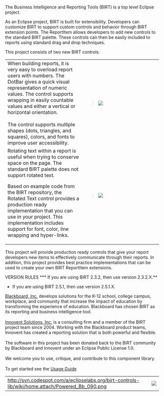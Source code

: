 The Business Intelligence and Reporting Tools (BIRT) is a top level Eclipse project.

As an Eclipse project, BIRT is built for extensibility.  Developers can customize BIRT to support custom controls and behavior through BIRT extension points.  The ReportItem allows developers to add new controls to the standard BIRT palette.  These controls can then be easily included to reports using standard drag and drop techniques.

This project consists of two new BIRT controls.

<table>
<tr>
<td width='50%'>
When building reports, it is very easy to overload report users with numbers.  The DotBar gives a quick visual representation of numeric values.  The control supports wrapping in easily countable values and either a vertical or horizontal orientation.<br>
<br>
The control supports multiple shapes (dots, triangles, and squares), colors, and fonts to improve user accessibility.<br>
</td>
<td width='50%'>
<blockquote><img src='http://svn.codespot.com/a/eclipselabs.org/birt-controls-lib/wiki/home.attach/dotbar.png' />
</td>
</tr>
<tr>
<td width='50%'>
Rotating text within a report is useful when trying to conserve space on the page.  The standard BIRT palette does not support rotated text.</blockquote>

Based on example code from the BIRT repository, the Rotated Text control provides a production ready implementation that you can use in your project.  This implementation includes support for font, color, line wrapping and hyper-links.<br>
</td>
<td width='50%'>
<blockquote><img src='http://svn.codespot.com/a/eclipselabs.org/birt-controls-lib/wiki/home.attach/rotated_text.png' />
</td>
</tr>
</table></blockquote>

This project will provide production ready controls that give your report developers new items to effectively communicate through their reports.  In addition, this project provides best practice implementations that can be used to create your own BIRT ReportItem  extensions.

VERSION RULES
*** If you are using BIRT 2.3.2, then use version 2.3.2.X.**<p>
<ul><li>If you are using BIRT 2.5.1, then use version 2.5.1.X. <b></li></ul></b>

<a href='http://www.blackboard.com'>Blackboard, Inc.</a> develops solutions for the K-12 school, college campus, workplace, and community that increase the impact of education by transforming the experience of education.  Blackboard has chosen BIRT as its reporting and business intelligence tool.<br>
<br>
<a href='http://www.innoventsolutions.com/birt-consulting.html'>Innovent Solutions, Inc.</a> is a consulting firm and a member of the BIRT project team since 2004.  Working with the Blackboard product teams, Innovent has created a reporting solution that is both powerful and flexible.<br>
<br>
The software in this project has been donated back to the BIRT community by Blackboard and Innovent under an Eclipse Public License 1.0.<br>
<br>
We welcome you to use, critique, and contribute to this component library.<br>
<br>
To get started see the <a href='UsageGuide.md'>Usage Guide</a>

<table width='60%'>
<tr>
<td><a href='http://www.blackboard.com'>http://svn.codespot.com/a/eclipselabs.org/birt-controls-lib/wiki/home.attach/Powered_Bb_090.png </a></td>
<td align='right'><a href='http://www.innoventsolutions.com/birt-consulting.html'><img src='http://www.innoventsolutions.com/pics/logo_innovent.gif' /></a> </td>
</tr>
</table>